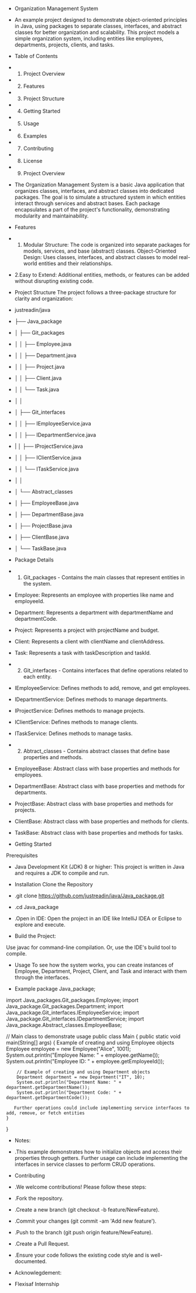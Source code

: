 - Organization Management System
* An example project designed to demonstrate object-oriented principles in Java, using packages to separate classes, interfaces, and abstract classes for better organization and scalability. This project models a simple organization system, including entities like employees, departments, projects, clients, and tasks.

- Table of Contents
- 1. Project Overview
- 2. Features
- 3. Project Structure
- 4. Getting Started
- 5. Usage
- 6. Examples
- 7. Contributing
- 8. License
- 9. Project Overview
     
- The Organization Management System is a basic Java application that organizes classes, interfaces, and abstract classes into dedicated packages. The goal is to simulate a structured system in which entities interact through services and abstract bases. Each package encapsulates a part of the project's functionality, demonstrating modularity and maintainability.

- Features
- 1. Modular Structure: The code is organized into separate packages for models, services, and base (abstract) classes.
Object-Oriented Design: Uses classes, interfaces, and abstract classes to model real-world entities and their relationships.
- 2.Easy to Extend: Additional entities, methods, or features can be added without disrupting existing code.

- Project Structure
The project follows a three-package structure for clarity and organization:

- justreadin/java
- ├── Java_package
- │   ├── Git_packages
- │   │   ├── Employee.java
- │   │   ├── Department.java
- │   │   ├── Project.java
- │   │   ├── Client.java
- │   │   └── Task.java
- │   │
- │   ├── Git_interfaces
- │   │   ├── IEmployeeService.java
- │   │   ├── IDepartmentService.java
- |   │   ├── IProjectService.java
- │   │   ├── IClientService.java
- │   │   └── ITaskService.java
- │   │
- │   └── Abstract_classes
- │       ├── EmployeeBase.java
- │       ├── DepartmentBase.java
- │       ├── ProjectBase.java
- │       ├── ClientBase.java
- │       └── TaskBase.java

- Package Details

  
- 1. Git_packages - Contains the main classes that represent entities in the system.

- Employee: Represents an employee with properties like name and employeeId.
- Department: Represents a department with departmentName and departmentCode.
- Project: Represents a project with projectName and budget.
- Client: Represents a client with clientName and clientAddress.
- Task: Represents a task with taskDescription and taskId.


- 2. Git_interfaces - Contains interfaces that define operations related to each entity.

- IEmployeeService: Defines methods to add, remove, and get employees.
- IDepartmentService: Defines methods to manage departments.
- IProjectService: Defines methods to manage projects.
- IClientService: Defines methods to manage clients.
- ITaskService: Defines methods to manage tasks.

  
- 2. Abtract_classes - Contains abstract classes that define base properties and methods.

- EmployeeBase: Abstract class with base properties and methods for employees.
- DepartmentBase: Abstract class with base properties and methods for departments.
- ProjectBase: Abstract class with base properties and methods for projects.
- ClientBase: Abstract class with base properties and methods for clients.
- TaskBase: Abstract class with base properties and methods for tasks.

  
- Getting Started
  
Prerequisites
- Java Development Kit (JDK) 8 or higher: This project is written in Java and requires a JDK to compile and run.

- Installation
Clone the Repository

- .git clone https://github.com/justreadin/java/Java_package.git

- .cd Java_package

- .Open in IDE: Open the project in an IDE like IntelliJ IDEA or Eclipse to explore and execute.

- Build the Project:

Use javac for command-line compilation.
Or, use the IDE's build tool to compile.
- Usage
To see how the system works, you can create instances of Employee, Department, Project, Client, and Task and interact with them through the interfaces.

- Example
package Java_package;

import Java_packages.Git_packages.Employee;
import Java_package.Git_packages.Department;
import Java_package.Git_interfaces.IEmployeeService;
import Java_package.Git_interfaces.IDepartmentService;
import Java_package.Abstract_classes.EmployeeBase;

// Main class to demonstrate usage
public class Main {
    public static void main(String[] args) {
        Example of creating and using Employee objects
        Employee employee = new Employee("Alice", 1001);
        System.out.println("Employee Name: " + employee.getName());
        System.out.println("Employee ID: " + employee.getEmployeeId());

        // Example of creating and using Department objects
        Department department = new Department("IT", 10);
        System.out.println("Department Name: " + department.getDepartmentName());
        System.out.println("Department Code: " + department.getDepartmentCode());

       Further operations could include implementing service interfaces to add, remove, or fetch entities
    }
}


- Notes:
- .This example demonstrates how to initialize objects and access their properties through getters. Further usage can include implementing the interfaces in service classes to perform CRUD operations.

- Contributing
- .We welcome contributions! Please follow these steps:

- .Fork the repository.
- .Create a new branch (git checkout -b feature/NewFeature).
- .Commit your changes (git commit -am 'Add new feature').
- .Push to the branch (git push origin feature/NewFeature).
- .Create a Pull Request.
- .Ensure your code follows the existing code style and is well-documented.

- Acknowlegdement:
- Flexisaf Internship
